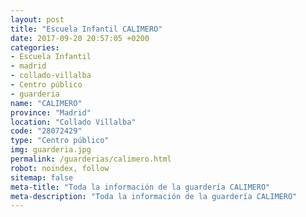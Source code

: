 ```yaml
---
layout: post
title: "Escuela Infantil CALIMERO"
date: 2017-09-20 20:57:05 +0200
categories:
- Escuela Infantil
- madrid
- collado-villalba
- Centro público
- guarderia
name: "CALIMERO"
province: "Madrid"
location: "Collado Villalba"
code: "28072429"
type: "Centro público"
img: guarderia.jpg
permalink: /guarderias/calimero.html
robot: noindex, follow
sitemap: false
meta-title: "Toda la información de la guardería CALIMERO"
meta-description: "Toda la información de la guardería CALIMERO"
---
```

